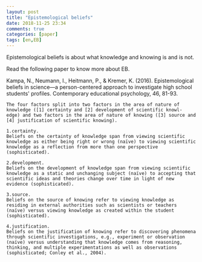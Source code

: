 ```yaml
---
layout: post
title: "Epistemological beliefs"
date: 2018-11-25 23:34
comments: true
categories: [paper]
tags: [en,EB]
---
```

Epistemological beliefs is about what knowledge and knowing is and is not. 

Read the following paper to know more about EB.

Kampa, N., Neumann, I., Heitmann, P., & Kremer, K. (2016). Epistemological beliefs in science—a person-centered approach to investigate high school students' profiles. Contemporary educational psychology, 46, 81-93.


    The four factors split into two factors in the area of nature of knowledge ([1] certainty and [2] development of scientific knowl- edge) and two factors in the area of nature of knowing ([3] source and [4] justification of scientific knowing).

    1.certainty.   
    Beliefs on the certainty of knowledge span from viewing scientific knowledge as either being right or wrong (naïve) to viewing scientific knowledge as a reflection from more than one perspective (sophisticated). 

    2.development.  
    Beliefs on the development of knowledge span from viewing scientific knowledge as a static and unchanging subject (naïve) to accepting that scientific ideas and theories change over time in light of new evidence (sophisticated). 

    3.source.  
    Beliefs on the source of knowing refer to viewing knowledge as residing in external authorities such as scientists or teachers (naïve) versus viewing knowledge as created within the student (sophisticated). 

    4.justification.  
    Beliefs on the justification of knowing refer to discovering phenomena through scientific investigations, e.g., experiment or observation (naïve) versus understanding that knowledge comes from reasoning, thinking, and multiple experimentations as well as observations (sophisticated; Conley et al., 2004).